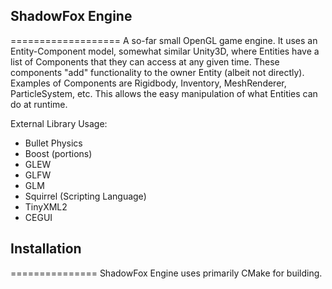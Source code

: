## ShadowFox Engine
===================
A so-far small OpenGL game engine. It uses an Entity-Component model, somewhat similar Unity3D, where Entities have a list of Components that they can access at any given time. These components "add" functionality to the owner Entity (albeit not directly). Examples of Components are Rigidbody, Inventory, MeshRenderer, ParticleSystem, etc. This allows the easy manipulation of what Entities can do at runtime.

External Library Usage:
 - Bullet Physics
 - Boost (portions)
 - GLEW
 - GLFW
 - GLM
 - Squirrel (Scripting Language)
 - TinyXML2
 - CEGUI

## Installation
===============
ShadowFox Engine uses primarily CMake for building. 


